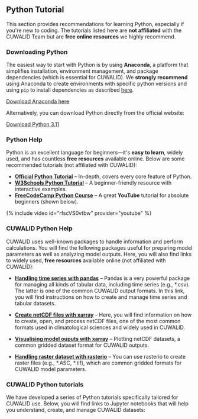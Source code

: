 ## Python Tutorial

This section provides recommendations for learning Python, especially if you're new to coding. The tutorials listed here are **not affiliated** with the CUWALID Team but are **free online resources** we highly recommend.  

### Downloading Python

The easiest way to start with Python is by using **Anaconda**, a platform that simplifies installation, environment management, and package dependencies (which is essential for CUWALID). We **strongly recommend** using Anaconda to create environments with specific python versions and using `pip` to install dependencies as described [here](/tutorials/#pip-installation).  

<a href="https://www.anaconda.com/download" class="btn btn--primary" target="_blank">Download Anaconda here</a>

Alternatively, you can download Python directly from the official website:  

<a href="https://www.python.org/downloads/release/python-3110/" class="btn btn--primary" target="_blank">Download Python 3.11</a>

### Python Help

Python is an excellent language for beginners—it's **easy to learn**, widely used, and has countless **free resources** available online. Below are some recommended tutorials (not affiliated with CUWALID):  

- **[Official Python Tutorial](https://docs.python.org/3/tutorial/)** – In-depth, covers every core feature of Python.  
- **[W3Schools Python Tutorial](https://www.w3schools.com/python/)** – A beginner-friendly resource with interactive examples.  
- **[FreeCodeCamp Python Course](https://www.youtube.com/watch?v=rfscVS0vtbw)** – A great **YouTube** tutorial for absolute beginners (shown below).  

{% include video id="rfscVS0vtbw" provider="youtube" %}



### CUWALID Python Help

CUWALID uses well-known packages to handle information and perform calculations. You will find the following packages useful for preparing model parameters as well as analyzing model outputs. Here, you will also find links to widely used, **free resources** available online (not affiliated with CUWALID):


- **[Handling time series with pandas](https://pandas.pydata.org/docs/getting_started/intro_tutorials/09_timeseries.html)** – Pandas is a very powerful package for managing all kinds of tabular data, including time series (e.g., *.csv). The latter is one of the common CUWALID output formats. In this link, you will find instructions on how to create and manage time series and tabular datasets.

- **[Create netCDF files with xarray](https://docs.xarray.dev/en/latest/user-guide/data-structures.html)** – Here, you will find information on how to create, open, and process netCDF files, one of the most common formats used in climatological sciences and widely used in CUWALID. 

- **[Visualising model ouputs with xarray](https://docs.xarray.dev/en/latest/user-guide/plotting.html)** – Plotting netCDF datasets, a common gridded dataset format for CUWALID outputs. 

- **[Handling raster dataset with rasterio](https://rasterio.readthedocs.io/en/stable/topics/reading.html)** – You can use rasterio to create raster files (e.g., *.ASC, *.tif), which are common gridded formats for CUWALID model parameters.


### CUWALID Python tutorials

We have developed a series of Python tutorials specifically tailored for CUWALID use. Below, you will find links to Jupyter notebooks that will help you understand, create, and manage CUWALID datasets:



